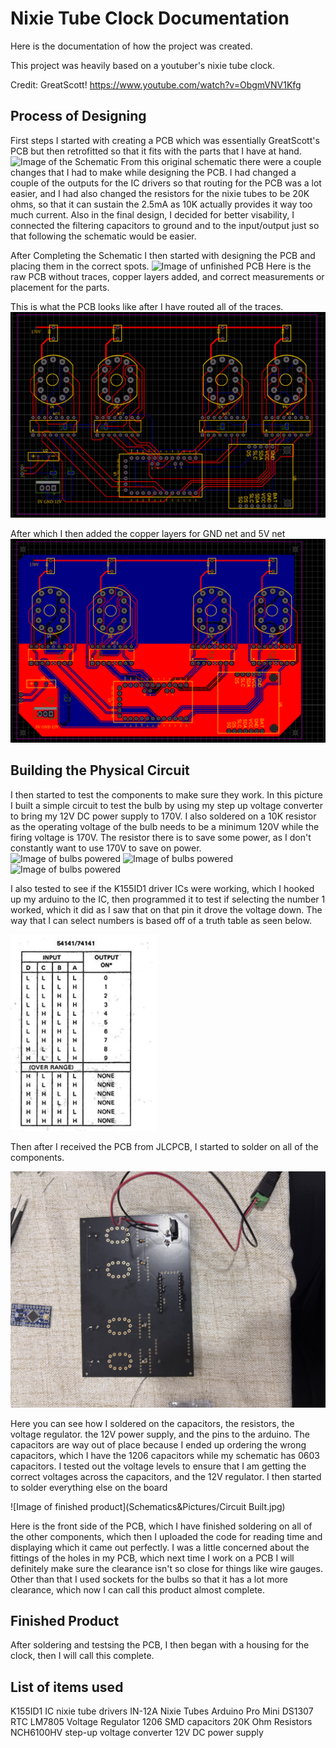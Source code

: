 # Nixie Tube Clock Documentation
Here is the documentation of how the project was created.

This project was heavily based on a youtuber's nixie tube clock.

Credit: GreatScott!
https://www.youtube.com/watch?v=ObgmVNV1Kfg 

## Process of Designing
First steps I started with creating a PCB which was essentially GreatScott's PCB but then retrofitted so that it fits with the parts that I have at hand.
![Image of the Schematic](Schematics&Pictures/Schematic_Nixie-Tube_2024-09-21.png)
From this original schematic there were a couple changes that I had to make while designing the PCB. I had changed a couple of the outputs for the IC drivers so that routing for the PCB was a lot easier, and I had also changed the resistors for the nixie tubes to be 20K ohms, so that it can sustain the 2.5mA as 10K actually provides it way too much current. Also in the final design, I decided for better visability, I connected the filtering capacitors to ground and to the input/output just so that following the schematic would be easier.

After Completing the Schematic I then started with designing the PCB and placing them in the correct spots.
![Image of unfinished PCB](Schematics&Pictures/PCBDesign.png)
Here is the raw PCB without traces, copper layers added, and correct measurements or placement for the parts. 

This is what the PCB looks like after I have routed all of the traces.
![Image of routed PCB](Schematics&Pictures/RoutedPcb.png)

After which I then added the copper layers for GND net and 5V net
![Image of routed PCB with copper layers](Schematics&Pictures/Copperlayered.png)
## Building the Physical Circuit

I then started to test the components to make sure they work. In this picture I built a simple circuit to test the bulb by using my step up voltage converter to bring my 12V DC power supply to 170V. I also soldered on a 10K resistor as the operating voltage of the bulb needs to be a minimum 120V while the firing voltage is 170V. The resistor there is to save some power, as I don't constantly want to use 170V to save on power.  
![Image of bulbs powered](Schematics&Pictures/5.png) 
![Image of bulbs powered](Schematics&Pictures/6.png)
![Image of bulbs powered](Schematics&Pictures/7.png)

I also tested to see if the K155ID1 driver ICs were working, which I hooked up my arduino to the IC, then programmed it to test if selecting the number 1 worked, which it did as I saw that on that pin it drove the voltage down. The way that I can select numbers is based off of a truth table as seen below.

![Image of IC truth table](Schematics&Pictures/truth.png)

Then after I received the PCB from JLCPCB, I started to solder on all of the components.

![Image of soldering the PCB](Schematics&Pictures/Building.jpg)

Here you can see how I soldered on the capacitors, the resistors, the voltage regulator. the 12V power supply, and the pins to the arduino. The capacitors are way out of place because I ended up ordering the wrong capacitors, which I have the 1206 capacitors while my schematic has 0603 capacitors. I tested out the voltage levels to ensure that I am getting the correct voltages across the capacitors, and the 12V regulator. I then started to solder everything else on the board

![Image of finished product](Schematics&Pictures/Circuit Built.jpg)

Here is the front side of the PCB, which I have finished soldering on all of the other components, which then I uploaded the code for reading time and displaying which it came out perfectly. I was a little concerned about the fittings of the holes in my PCB, which next time I work on a PCB I will definitely make sure the clearance isn't so close for things like wire gauges. Other than that I used sockets for the bulbs so that it has a lot more clearance, which now I can call this product almost complete.

## Finished Product

After soldering and testsing the PCB, I then began with a housing for the clock, then I will call this complete.


## List of items used
K155ID1 IC nixie tube drivers
IN-12A Nixie Tubes
Arduino Pro Mini
DS1307 RTC 
LM7805 Voltage Regulator
1206 SMD capacitors
20K Ohm Resistors
NCH6100HV step-up voltage converter
12V DC power supply




